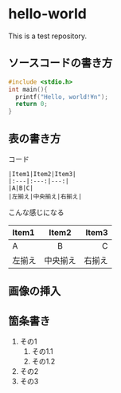 # hello-world

This is a test repository.

## ソースコードの書き方
````c
#include <stdio.h>
int main(){
  printf("Hello, world!¥n");
  return 0;
}
````

## 表の書き方
コード  
````GFM
|Item1|Item2|Item3|
|:---|:---:|---:|
|A|B|C|
|左揃え|中央揃え|右揃え|
````
こんな感じになる

|Item1|Item2|Item3|
|:---|:---:|---:|
|A|B|C|
|左揃え|中央揃え|右揃え|

## 画像の挿入


## 箇条書き
1. その1
    1. その1.1
    2. その1.2
1. その2
1. その3

